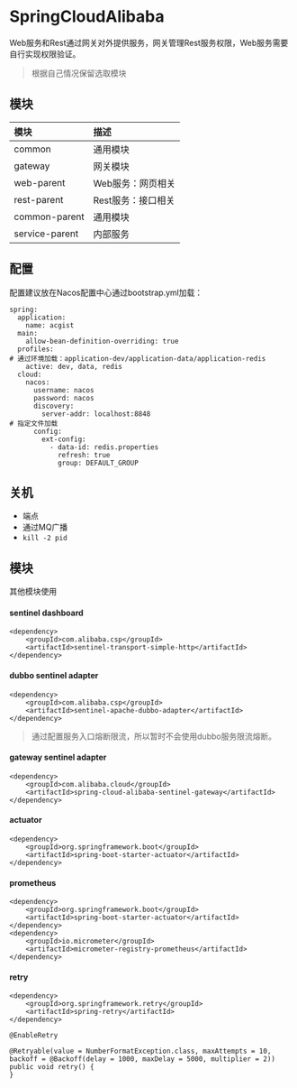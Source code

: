 # SpringCloudAlibaba

Web服务和Rest通过网关对外提供服务，网关管理Rest服务权限，Web服务需要自行实现权限验证。

> 根据自己情况保留选取模块

## 模块

|模块|描述|
|:-|:-|
|common|通用模块|
|gateway|网关模块|
|web-parent|Web服务：网页相关|
|rest-parent|Rest服务：接口相关|
|common-parent|通用模块|
|service-parent|内部服务|

## 配置

配置建议放在Nacos配置中心通过bootstrap.yml加载：

```
spring:
  application:
    name: acgist
  main:
    allow-bean-definition-overriding: true
  profiles:
# 通过环境加载：application-dev/application-data/application-redis
    active: dev, data, redis
  cloud:
    nacos:
      username: nacos
      password: nacos
      discovery:
        server-addr: localhost:8848
# 指定文件加载
      config:
        ext-config:
          - data-id: redis.properties
            refresh: true
            group: DEFAULT_GROUP
```

## 关机

* 端点
* 通过MQ广播
* `kill -2 pid`

## 模块

其他模块使用

#### sentinel dashboard

```
<dependency>
	<groupId>com.alibaba.csp</groupId>
	<artifactId>sentinel-transport-simple-http</artifactId>
</dependency>
```

#### dubbo sentinel adapter

```
<dependency>
	<groupId>com.alibaba.csp</groupId>
	<artifactId>sentinel-apache-dubbo-adapter</artifactId>
</dependency>
```

> 通过配置服务入口熔断限流，所以暂时不会使用dubbo服务限流熔断。

#### gateway sentinel adapter

```
<dependency>
	<groupId>com.alibaba.cloud</groupId>
	<artifactId>spring-cloud-alibaba-sentinel-gateway</artifactId>
</dependency>
```

#### actuator

```
<dependency>
	<groupId>org.springframework.boot</groupId>
	<artifactId>spring-boot-starter-actuator</artifactId>
</dependency>
```

#### prometheus

```
<dependency>
	<groupId>org.springframework.boot</groupId>
	<artifactId>spring-boot-starter-actuator</artifactId>
</dependency>
<dependency>
	<groupId>io.micrometer</groupId>
	<artifactId>micrometer-registry-prometheus</artifactId>
</dependency>
```

#### retry

```
<dependency>
	<groupId>org.springframework.retry</groupId>
	<artifactId>spring-retry</artifactId>
</dependency>

@EnableRetry

@Retryable(value = NumberFormatException.class, maxAttempts = 10, backoff = @Backoff(delay = 1000, maxDelay = 5000, multiplier = 2))
public void retry() {
}
```
